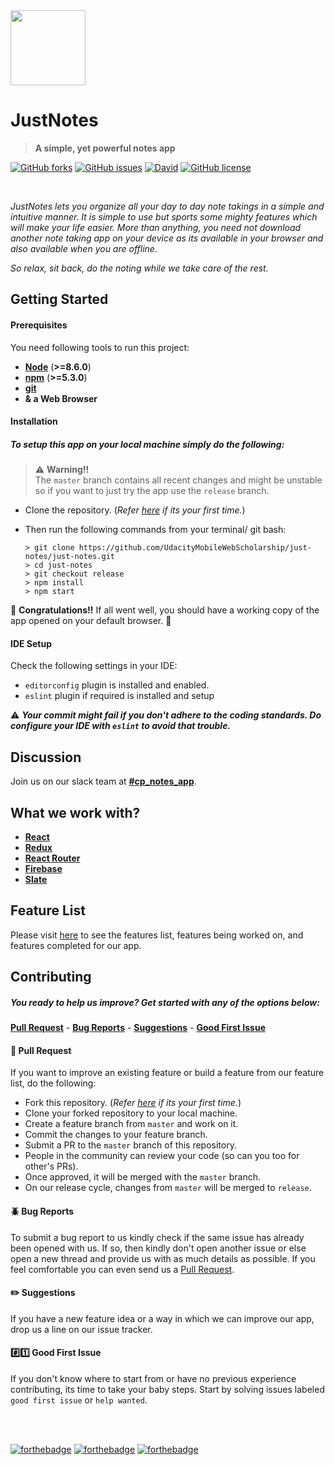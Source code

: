 <img height="120" src="https://files.slack.com/files-pri/T92UDPCT1-FA96KEYJZ/iteration-2.png?pub_secret=c4ade9e2bf"> 

# JustNotes
> **A simple, yet powerful notes app**  
  
[![GitHub forks](https://img.shields.io/github/forks/UdacityMobileWebScholarship/just-notes.svg?style=for-the-badge)](https://github.com/UdacityMobileWebScholarship/just-notes/network)
[![GitHub issues](https://img.shields.io/github/issues/UdacityMobileWebScholarship/just-notes.svg?style=for-the-badge)](https://github.com/UdacityMobileWebScholarship/just-notes/issues)
[![David](https://img.shields.io/david/dev/expressjs/express.svg?style=for-the-badge)](https://github.com/UdacityMobileWebScholarship/just-notes)
[![GitHub license](https://img.shields.io/github/license/UdacityMobileWebScholarship/just-notes.svg?style=for-the-badge)](https://github.com/UdacityMobileWebScholarship/just-notes)

<br>

*JustNotes lets you organize all your day to day note takings in a simple and intuitive manner. It is simple to use but sports some mighty features which will make your life easier.*
*More than anything, you need not download another note taking app on your device as its available in your browser and also available when you are offline.*

*So relax, sit back, do the noting while we take care of the rest.*

## Getting Started

#### Prerequisites
You need following tools to run this project:
- **[Node](https://nodejs.org/en/)** (**>=8.6.0**)
- **[npm](https://www.npmjs.com/get-npm)** (**>=5.3.0**)
- **[git](https://git-scm.com/)**
- **& a Web Browser**

#### Installation
##### To setup this app on your local machine simply do the following:
> :warning: **Warning!!**  
> The `master` branch contains all recent changes and might be unstable so if you want to just try the app use the `release` branch.

- Clone the repository. (_Refer [here](https://help.github.com/articles/cloning-a-repository/) if its your first time._)
- Then run the following commands from your terminal/ git bash:

    ```
    > git clone https://github.com/UdacityMobileWebScholarship/just-notes/just-notes.git
    > cd just-notes
    > git checkout release
    > npm install
    > npm start
    ```
:tada: **Congratulations!!** If all went well, you should have a working copy of the app opened on your default browser. :tada:

#### IDE Setup
Check the following settings in your IDE:
- `editorconfig` plugin is installed and enabled.
- `eslint` plugin if required is installed and setup

:warning: ***Your commit might fail if you don't adhere to the coding standards. Do configure your IDE with `eslint` to avoid that trouble.***

## Discussion  
Join us on our slack team at **[#cp_notes_app](https://mobilewebindiascholar.slack.com/messages/CA6V6GDGQ/)**.

## What we work with?
- **[React](https://reactjs.org/)**
- **[Redux](https://redux.js.org/)**
- **[React Router](https://reacttraining.com/react-router/)**
- **[Firebase](https://firebase.google.com/)**
- **[Slate](https://github.com/ianstormtaylor/slate)**

## Feature List
Please visit [here](https://github.com/UdacityMobileWebScholarship/just-notes/projects/1) to see the features list, features being worked on, and features completed for our app.

## Contributing
##### You ready to help us improve? Get started with any of the options below:
**[Pull Request](#pull-request)** - **[Bug Reports](#bug-reports)** - **[Suggestions](#suggestions)** - **[Good First Issue](#good-first-issue)**

#### :repeat: Pull Request
If you want to improve an existing feature or build a feature from our feature list, do the following:
- Fork this repository. (_Refer [here](https://help.github.com/articles/fork-a-repo/#fork-an-example-repository) if its your first time._)
- Clone your forked repository to your local machine.
- Create a feature branch from `master` and work on it.
- Commit the changes to your feature branch.
- Submit a PR to the `master` branch of this repository.
- People in the community can review your code (so can you too for other's PRs).
- Once approved, it will be merged with the `master` branch.
- On our release cycle, changes from `master` will be merged to `release`.

#### :beetle: Bug Reports
To submit a bug report to us kindly check if the same issue has already been opened with us. If so, then kindly don't open another issue or else open a new thread and provide us with as much details as possible.
If you feel comfortable you can even send us a [Pull Request](#pull-request).

#### :pencil2: Suggestions
If you have a new feature idea or a way in which we can improve our app, drop us a line on our issue tracker.

#### :hash::one: Good First Issue
If you don't know where to start from or have no previous experience contributing, its time to take your baby steps.
Start by solving issues labeled `good first issue` or `help wanted`.

<br><br>

[![forthebadge](https://forthebadge.com/images/badges/built-by-developers.svg)](https://forthebadge.com)
[![forthebadge](https://forthebadge.com/images/badges/made-with-javascript.svg)](https://forthebadge.com)
[![forthebadge](https://forthebadge.com/images/badges/built-with-love.svg)](https://forthebadge.com)